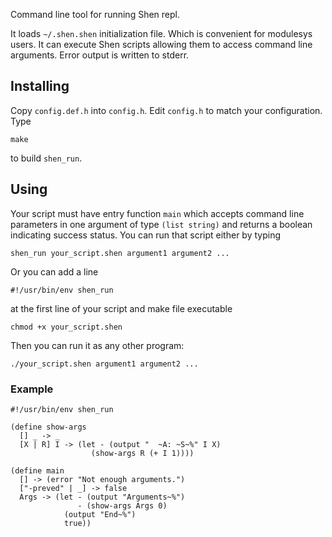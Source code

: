 Command line tool for running Shen repl.

  It loads `~/.shen.shen` initialization file. Which is convenient for
modulesys users. It can execute Shen scripts allowing them to access command
line arguments. Error output is written to stderr.

## Installing

  Copy `config.def.h` into `config.h`. Edit `config.h` to match your
configuration. Type

    make

to build `shen_run`.

## Using

  Your script must have entry function `main` which accepts command line
parameters in one argument of type `(list string)` and returns a boolean
indicating success status. You can run that script either by typing

    shen_run your_script.shen argument1 argument2 ...

Or you can add a line 

    #!/usr/bin/env shen_run

at the first line of your script and make file executable

    chmod +x your_script.shen

Then you can run it as any other program:

    ./your_script.shen argument1 argument2 ...

### Example

    #!/usr/bin/env shen_run

    (define show-args
      [] _ -> _
      [X | R] I -> (let - (output "  ~A: ~S~%" I X)
                      (show-args R (+ I 1))))
    
    (define main
      [] -> (error "Not enough arguments.")
      ["-preved" | _] -> false
      Args -> (let - (output "Arguments~%")
                   - (show-args Args 0)
                (output "End~%")
                true))

